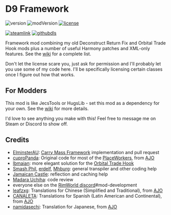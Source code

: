 # D9 Framework
![version](https://img.shields.io/badge/RimWorld-1.3-brightgreen.svg) ![modVersion](https://img.shields.io/github/v/release/dninemfive/d9framework?color=brightgreen&label=Mod%20version) [![license](https://img.shields.io/badge/License-All%20rights%20reserved-blue.svg)](https://github.com/dninemfive/d9framework/blob/master/LICENSE)

[![steamlink](https://raster.shields.io/steam/downloads/2037445541.png?color=blue&label=Workshop&logo=steam)](https://steamcommunity.com/sharedfiles/filedetails/?id=2037445541) [![githubdls](https://img.shields.io/github/downloads/dninemfive/d9framework/total?color=blue&label=Github&logo=github)](https://github.com/dninemfive/d9framework/releases/latest)

Framework mod combining my old Deconstruct Return Fix and Orbital Trade Hook mods plus a number of useful Harmony patches and XML-only features. See the [wiki](https://github.com/dninemfive/d9framework/wiki) for a complete list.

Don't let the license scare you, just ask for permission and I'll probably let you use some of my code here. I'll be specifically licensing certain classes once I figure out how that works.

## For Modders
This mod is like JecsTools or HugsLib - set this mod as a dependency for your own. See the [wiki](https://github.com/dninemfive/d9framework/wiki#for-modders) for more details.

I'd love to see anything you make with this! Feel free to message me on Steam or Discord to show off.

## Credits
- [ElminsterAU](https://github.com/ElminsterAU): [Carry Mass Framework](https://github.com/dninemfive/d9framework/wiki/Harmony-patches#carry-mass-framework) implementation and pull request
- [cuproPanda](https://github.com/CuproPanda): Original code for most of the [PlaceWorkers](https://github.com/dninemfive/d9framework/wiki/PlaceWorkers), from [AJO](https://github.com/dninemfive/ajolite)
- [lbmaian](https://github.com/lbmaian): more elegant solution for the [Orbital Trade Hook](https://github.com/dninemfive/d9framework/wiki/Harmony-patches#orbital-trade-hook)
- [Smash Phil](https://github.com/SmashPhil), [erdelf](https://github.com/erdelf), [Mhburg](https://github.com/Mhburg): general transpiler and other coding help
- [Jamaican Castle](https://steamcommunity.com/profiles/76561197998915712): reflection and caching help
- [Madara Uchiha](https://github.com/MadaraUchiha): code review
- everyone else on the [RimWorld discord](https://discord.gg/rimworld)#mod-development
- [leafzxg](https://github.com/leafzxg): Translations for Chinese (Simplified and Traditional), from [AJO](https://github.com/dninemfive/ajolite)
- [CANALETA](https://github.com/CANALETA): Translations for Spanish (Latin American and Continental), from [AJO](https://github.com/dninemfive/ajolite)
- [namidasechi](https://steamcommunity.com/profiles/76561198099924163): Translation for Japanese, from [AJO](https://github.com/dninemfive/ajolite)